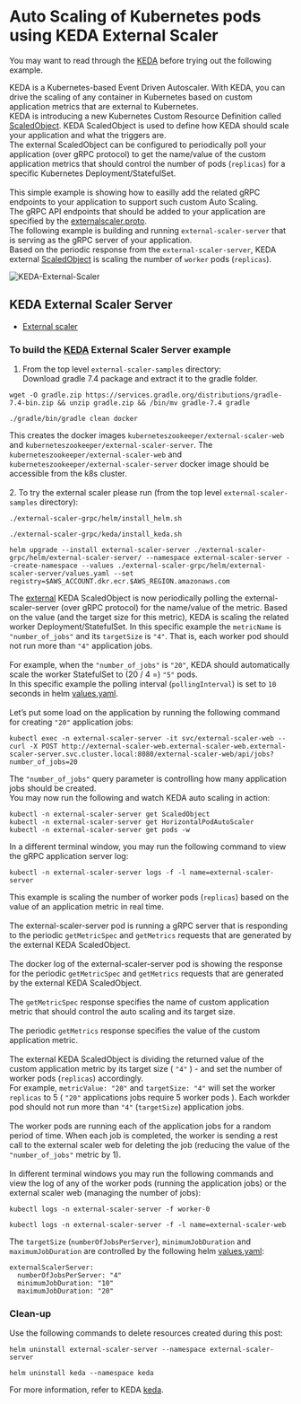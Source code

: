 Auto Scaling of Kubernetes pods using KEDA External Scaler
==========================================================

You may want to read through the
[KEDA](https://keda.sh/)
before trying out the following example.

KEDA is a Kubernetes-based Event Driven Autoscaler. With KEDA, you can drive the scaling of any container in Kubernetes based on custom application metrics that are external to Kubernetes.<br>
KEDA is introducing a new Kubernetes Custom Resource Definition called [ScaledObject](https://keda.sh/docs/2.9/concepts/scaling-deployments/#scaledobject-spec).
KEDA ScaledObject is used to define how KEDA should scale your application and what the triggers are.<br>
The external ScaledObject can be configured to periodically poll your application (over gRPC protocol) to get the name/value of the custom application metrics that should control the number of pods (`replicas`) for a specific Kubernetes Deployment/StatefulSet.<br><br>
This simple example is showing how to easilly add the related gRPC endpoints to your application to support such custom Auto Scaling.<br>
The gRPC API endpoints that should be added to your application are specified by the [externalscaler.proto](external-scaler-grpc/src/main/proto/externalscaler.proto).<br>
The following example is building and running `external-scaler-server` that is serving as the gRPC server of your application.<br>
Based on the periodic response from the `external-scaler-server`, KEDA external [ScaledObject](external-scaler-grpc/helm/external-scaler-server/templates/keda_scaled_object_deployment.yaml) is scaling the number of `worker` pods (`replicas`).<br>


![KEDA-External-Scaler](https://github.com/kubernetes-zookeeper/external-scaler-samples/assets/112578195/3cf7672f-17c0-4df2-a439-c1d5b85cd1b0)


## KEDA External Scaler Server

- [External scaler](external-scaler-grpc/src/main/java/io/grpc/examples/externalscaler)

### <a name="to-build-the-examples"></a> To build the [KEDA](https://keda.sh/docs/latest/concepts/external-scalers/) External Scaler Server example 

1. From the top level `external-scaler-samples` directory:
   <br>
   Download gradle 7.4 package and extract it to the gradle folder.
```
wget -O gradle.zip https://services.gradle.org/distributions/gradle-7.4-bin.zip && unzip gradle.zip && /bin/mv gradle-7.4 gradle

./gradle/bin/gradle clean docker
```

This creates the docker images `kuberneteszookeeper/external-scaler-web` and `kuberneteszookeeper/external-scaler-server`.
The `kuberneteszookeeper/external-scaler-web` and `kuberneteszookeeper/external-scaler-server` docker image should be accessible from the k8s cluster.
<br><br>
2. To try the external scaler please run (from the top level `external-scaler-samples` directory):

```
./external-scaler-grpc/helm/install_helm.sh
```
```
./external-scaler-grpc/keda/install_keda.sh
```
```
helm upgrade --install external-scaler-server ./external-scaler-grpc/helm/external-scaler-server/ --namespace external-scaler-server --create-namespace --values ./external-scaler-grpc/helm/external-scaler-server/values.yaml --set registry=$AWS_ACCOUNT.dkr.ecr.$AWS_REGION.amazonaws.com
```
The [external](https://keda.sh/docs/latest/scalers/external/) KEDA ScaledObject is now periodically polling the external-scaler-server (over gRPC protocol) for the name/value of the metric.
Based on the value (and the target size for this metric), KEDA is scaling the related worker Deployment/StatefulSet.
In this specific example the `metricName` is `"number_of_jobs"` and its `targetSize` is `"4"`. That is, each worker pod should not run more than `"4"` application jobs.<br>
<br>
For example, when the `"number_of_jobs"` is `"20"`, KEDA should automatically scale the worker StatefulSet to (20 / 4 =) `"5"` pods.
<br>
In this specific example the polling interval (`pollingInterval`) is set to `10` seconds in helm [values.yaml](external-scaler-grpc/helm/external-scaler-server/values.yaml).
<br>
<br>
Let’s put some load on the application by running the following command for creating `"20"` application jobs:
```
kubectl exec -n external-scaler-server -it svc/external-scaler-web -- curl -X POST http://external-scaler-web.external-scaler-web.external-scaler-server.svc.cluster.local:8080/external-scaler-web/api/jobs?number_of_jobs=20
```
The `"number_of_jobs"` query parameter is controlling how many application jobs should be created.
<br>
You may now run the following and watch KEDA auto scaling in action:
```
kubectl -n external-scaler-server get ScaledObject
kubectl -n external-scaler-server get HorizontalPodAutoScaler
kubectl -n external-scaler-server get pods -w
```
In a different terminal window, you may run the following command to view the gRPC application server log:
```
kubectl -n external-scaler-server logs -f -l name=external-scaler-server
```

This example is scaling the number of worker pods (`replicas`) based on the value of an application metric in real time.<br>
<br>
The external-scaler-server pod is running a gRPC server that is responding to the periodic `getMetricSpec` and `getMetrics` requests that are generated by the external KEDA ScaledObject.<br>
<br>
The docker log of the external-scaler-server pod is showing the response for the periodic `getMetricSpec` and `getMetrics` requests that are generated by the external KEDA ScaledObject.
<br>
<br>
The `getMetricSpec` response specifies the name of custom application metric that should control the auto scaling and its target size.<br>
<br>
The periodic `getMetrics` response specifies the value of the custom application metric.<br>
<br>
The external KEDA ScaledObject is dividing the returned value of the custom application metric by its target size ( `"4"` ) - and set the number of worker pods (`replicas`) accordingly.<br>
For example, `metricValue: "20"` and `targetSize: "4"` will set the worker `replicas` to 5 ( `"20"` applications jobs require 5 worker pods ).
Each workder pod should not run more than `"4"` (`targetSize`) application jobs.
<br>
<br>
The worker pods are running each of the application jobs for a random period of time. When each job is completed, the worker is sending a rest call to the external scaler web for deleting the job (reducing the value of the `"number_of_jobs"` metric by 1).
<br>
<br>
In different terminal windows you may run the following commands and view the log of any of the worker pods (running the application jobs) or the external scaler web (managing the number of jobs):
```
kubectl logs -n external-scaler-server -f worker-0
```
```
kubectl logs -n external-scaler-server -f -l name=external-scaler-web
```

The `targetSize` (`numberOfJobsPerServer`), `minimumJobDuration` and `maximumJobDuration` are controlled by the following helm [values.yaml](external-scaler-grpc/helm/external-scaler-server/values.yaml):
```
externalScalerServer:
  numberOfJobsPerServer: "4"
  minimumJobDuration: "10"
  maximumJobDuration: "20"
```
 
### Clean-up
Use the following commands to delete resources created during this post:
```
helm uninstall external-scaler-server --namespace external-scaler-server
```
```
helm uninstall keda --namespace keda
```

For more information, refer to KEDA
[keda](https://keda.sh/).
